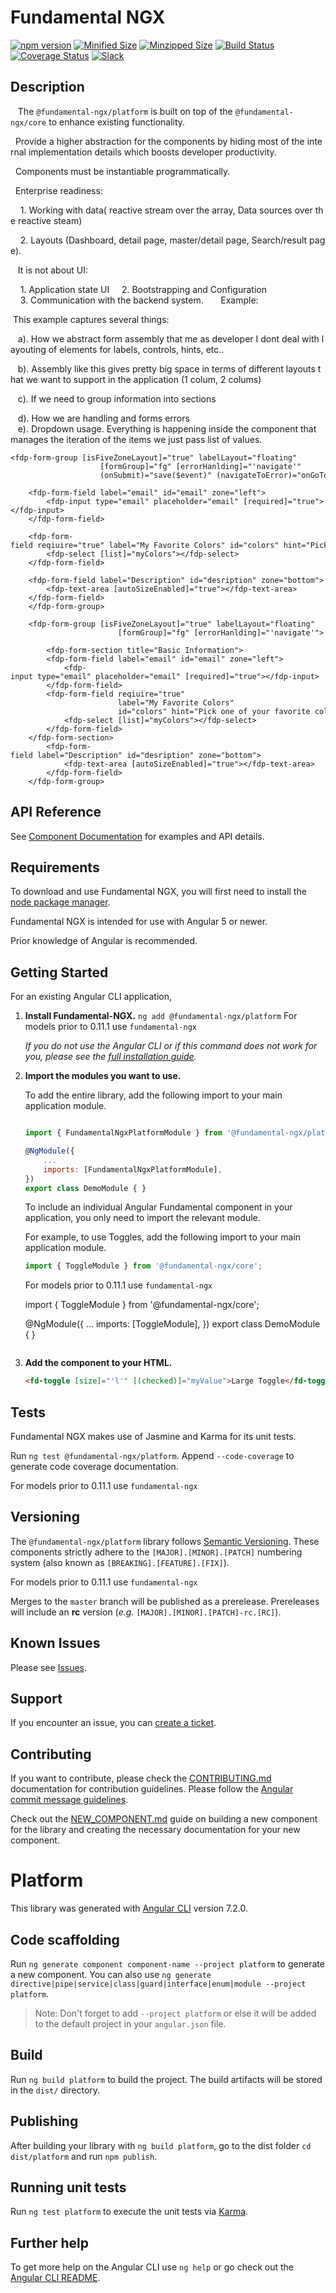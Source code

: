 # Fundamental NGX

[![npm version](https://badge.fury.io/js/%40fundamental-ngx%2Fplatform.svg)](//www.npmjs.com/package/@fundamental-ngx.platform)
[![Minified Size](https://badgen.net/bundlephobia/min/%40fundamental-ngx%2Fplatform)](https://bundlephobia.com/result?p=%40fundamental-ngx%2Fplatform)
[![Minzipped Size](https://badgen.net/bundlephobia/minzip/%40fundamental-ngx%2Fplatform)](https://bundlephobia.com/result?p=%40fundamental-ngx%2Fplatform)
[![Build Status](https://travis-ci.org/SAP/fundamental-ngx.svg?branch=master)](https://travis-ci.org/SAP/fundamental-ngx)
[![Coverage Status](https://coveralls.io/repos/github/SAP/fundamental-ngx/badge.svg?branch=master)](https://coveralls.io/github/SAP/fundamental-ngx?branch=master)
[![Slack](https://img.shields.io/badge/slack-ui--fundamentals-blue.svg?logo=slack)](https://ui-fundamentals.slack.com)

## Description

   The `@fundamental-ngx/platform` is built on top of the `@fundamental-ngx/core` to enhance existing functionality.

  Provide a higher abstraction for the components by hiding most of the internal implementation details which boosts developer productivity.

  Components must be instantiable programmatically.

  Enterprise readiness:

    1. Working with data( reactive stream over the array, Data sources over the reactive steam)

    2. Layouts (Dashboard, detail page, master/detail page, Search/result page).

   It is not about UI:

    1. Application state UI
    2. Bootstrapping and Configuration
    3. Communication with the backend system.
  
   Example:

 This example captures several things:

   a). How we abstract form assembly that me as developer I dont deal with layouting of elements for labels, controls, hints, etc..

   b). Assembly like this gives pretty big space in terms of different layouts that we want to support in the application (1 colum, 2 colums)

   c). If we need to group information into sections

   d). How we are handling and forms errors
   
   e). Dropdown usage. Everything is happening inside the component that manages the iteration of the items we just pass list of values.

```
<fdp-form-group [isFiveZoneLayout]="true" labelLayout="floating"
                    [formGroup]="fg" [errorHanlding]="'navigate'"
                    (onSubmit)="save($event)" (navigateToError)="onGoToError($event)">

    <fdp-form-field label="email" id="email" zone="left">
        <fdp-input type="email" placeholder="email" [required]="true"></fdp-input>
    </fdp-form-field>

    <fdp-form-field reqiuire="true" label="My Favorite Colors" id="colors" hint="Pick one of your favorite color" zone="right">
        <fdp-select [list]="myColors"></fdp-select>
    </fdp-form-field>

    <fdp-form-field label="Description" id="desription" zone="bottom">
        <fdp-text-area [autoSizeEnabled]="true"></fdp-text-area>
    </fdp-form-field>
    </fdp-form-group>
```
```
    <fdp-form-group [isFiveZoneLayout]="true" labelLayout="floating"
                        [formGroup]="fg" [errorHanlding]="'navigate'">
        
        <fdp-form-section title="Basic Information">
        <fdp-form-field label="email" id="email" zone="left">
            <fdp-input type="email" placeholder="email" [required]="true"></fdp-input>
        </fdp-form-field>
        <fdp-form-field reqiuire="true"
                        label="My Favorite Colors"
                        id="colors" hint="Pick one of your favorite color" zone="right">
            <fdp-select [list]="myColors"></fdp-select>
        </fdp-form-field>
    </fdp-form-section>
        <fdp-form-field label="Description" id="desription" zone="bottom">
            <fdp-text-area [autoSizeEnabled]="true"></fdp-text-area>
        </fdp-form-field>
    </fdp-form-group>
```
## API Reference

See [Component Documentation](https://sap.github.io/fundamental-ngx/docs/platform/home) for examples and API details.

## Requirements

To download and use Fundamental NGX, you will first need to install the [node package manager](https://www.npmjs.com/get-npm).

Fundamental NGX is intended for use with Angular 5 or newer.

Prior knowledge of Angular is recommended.

## Getting Started

For an existing Angular CLI application,

1. **Install Fundamental-NGX.**
   `ng add @fundamental-ngx/platform`
   For models prior to 0.11.1 use `fundamental-ngx`

    _If you do not use the Angular CLI or if this command does not work for you, please see the [full installation guide](https://github.com/SAP/fundamental-ngx/wiki/Full-Installation-Guide)._

2. **Import the modules you want to use.**

    To add the entire library, add the following import to your main application module.

    ```javascript

    import { FundamentalNgxPlatformModule } from '@fundamental-ngx/platform';

    @NgModule({
        ...
        imports: [FundamentalNgxPlatformModule],
    })
    export class DemoModule { }
    ```

    To include an individual Angular Fundamental component in your application, you only need to import the relevant module.

    For example, to use Toggles, add the following import to your main application module.

    ```javascript
    import { ToggleModule } from '@fundamental-ngx/core';
    ```

    For models prior to 0.11.1 use `fundamental-ngx`

    import { ToggleModule } from '@fundamental-ngx/core';

    @NgModule({
    ...
    imports: [ToggleModule],
    })
    export class DemoModule { }

    ```

    ```

3. **Add the component to your HTML.**

    ```html
    <fd-toggle [size]="'l'" [(checked)]="myValue">Large Toggle</fd-toggle>
    ```

## Tests

Fundamental NGX makes use of Jasmine and Karma for its unit tests.

Run `ng test @fundamental-ngx/platform`. Append `--code-coverage` to generate code coverage documentation.

For models prior to 0.11.1 use `fundamental-ngx`

## Versioning

The `@fundamental-ngx/platform` library follows [Semantic Versioning](https://semver.org/). These components strictly adhere to the `[MAJOR].[MINOR].[PATCH]` numbering system (also known as `[BREAKING].[FEATURE].[FIX]`).

For models prior to 0.11.1 use `fundamental-ngx`

Merges to the `master` branch will be published as a prerelease. Prereleases will include an **rc** version (_e.g._ `[MAJOR].[MINOR].[PATCH]-rc.[RC]`).

## Known Issues

Please see [Issues](https://github.com/SAP/fundamental-ngx/issues).

## Support

If you encounter an issue, you can [create a ticket](https://github.com/SAP/fundamental-ngx/issues).

## Contributing

If you want to contribute, please check the [CONTRIBUTING.md](https://github.com/SAP/fundamental-ngx/blob/master/CONTRIBUTING.md) documentation for contribution guidelines. Please follow the [Angular commit message guidelines](https://github.com/angular/angular/blob/master/CONTRIBUTING.md#commit).

Check out the [NEW_COMPONENT.md](https://github.com/SAP/fundamental-ngx/blob/master/NEW_COMPONENT.md) guide on building a new component for the library and creating the necessary documentation for your new component.


# Platform

This library was generated with [Angular CLI](https://github.com/angular/angular-cli) version 7.2.0.

## Code scaffolding

Run `ng generate component component-name --project platform` to generate a new component. You can also use `ng generate directive|pipe|service|class|guard|interface|enum|module --project platform`.

> Note: Don't forget to add `--project platform` or else it will be added to the default project in your `angular.json` file.

## Build

Run `ng build platform` to build the project. The build artifacts will be stored in the `dist/` directory.

## Publishing

After building your library with `ng build platform`, go to the dist folder `cd dist/platform` and run `npm publish`.

## Running unit tests

Run `ng test platform` to execute the unit tests via [Karma](https://karma-runner.github.io).

## Further help

To get more help on the Angular CLI use `ng help` or go check out the [Angular CLI README](https://github.com/angular/angular-cli/blob/master/README.md).
